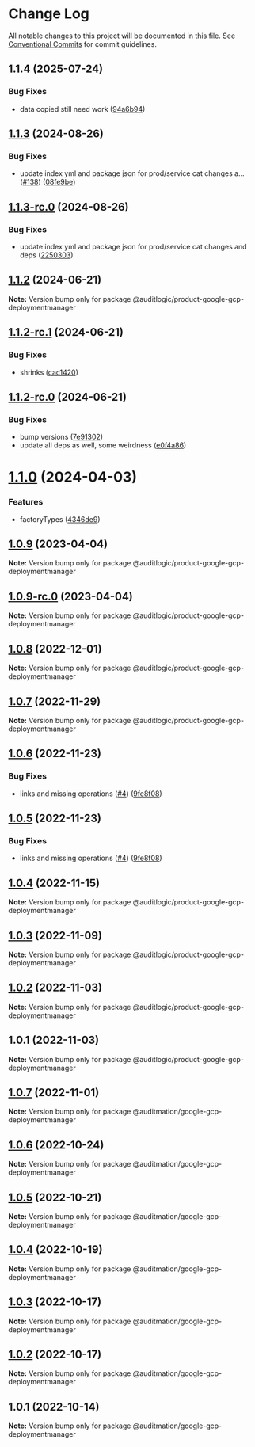 # Change Log

All notable changes to this project will be documented in this file.
See [Conventional Commits](https://conventionalcommits.org) for commit guidelines.

## 1.1.4 (2025-07-24)


### Bug Fixes

* data copied still need work ([94a6b94](https://github.com/zerobias-org/product/commit/94a6b942fb0516367548599d739529536132755a))





## [1.1.3](https://github.com/auditlogic/product/compare/@auditlogic/product-google-gcp-deploymentmanager@1.1.2...@auditlogic/product-google-gcp-deploymentmanager@1.1.3) (2024-08-26)


### Bug Fixes

* update index yml and package json for prod/service cat changes a… ([#138](https://github.com/auditlogic/product/issues/138)) ([08fe9be](https://github.com/auditlogic/product/commit/08fe9beb1c8457462a19bc69caa02e6212d97e1a))





## [1.1.3-rc.0](https://github.com/auditlogic/product/compare/@auditlogic/product-google-gcp-deploymentmanager@1.1.2...@auditlogic/product-google-gcp-deploymentmanager@1.1.3-rc.0) (2024-08-26)


### Bug Fixes

* update index yml and package json for prod/service cat changes and deps ([2250303](https://github.com/auditlogic/product/commit/225030363a363608240135b7ebed386b28f01e4b))





## [1.1.2](https://github.com/auditlogic/product/compare/@auditlogic/product-google-gcp-deploymentmanager@1.1.2-rc.1...@auditlogic/product-google-gcp-deploymentmanager@1.1.2) (2024-06-21)

**Note:** Version bump only for package @auditlogic/product-google-gcp-deploymentmanager





## [1.1.2-rc.1](https://github.com/auditlogic/product/compare/@auditlogic/product-google-gcp-deploymentmanager@1.1.2-rc.0...@auditlogic/product-google-gcp-deploymentmanager@1.1.2-rc.1) (2024-06-21)


### Bug Fixes

* shrinks ([cac1420](https://github.com/auditlogic/product/commit/cac14200fefcd8183ab69fe89a47bd3f70f563e9))





## [1.1.2-rc.0](https://github.com/auditlogic/product/compare/@auditlogic/product-google-gcp-deploymentmanager@1.1.0...@auditlogic/product-google-gcp-deploymentmanager@1.1.2-rc.0) (2024-06-21)


### Bug Fixes

* bump versions ([7e91302](https://github.com/auditlogic/product/commit/7e913023b8b312150ed7762c32fbbe616be71de5))
* update all deps as well, some weirdness ([e0f4a86](https://github.com/auditlogic/product/commit/e0f4a864714e2d3de6bbf3da014d5312fe53be2f))





# [1.1.0](https://github.com/auditlogic/product/compare/@auditlogic/product-google-gcp-deploymentmanager@1.0.9...@auditlogic/product-google-gcp-deploymentmanager@1.1.0) (2024-04-03)


### Features

* factoryTypes ([4346de9](https://github.com/auditlogic/product/commit/4346de92693aee892fccf725338ffc7b80ab182b))





## [1.0.9](https://github.com/auditlogic/product/compare/@auditlogic/product-google-gcp-deploymentmanager@1.0.8...@auditlogic/product-google-gcp-deploymentmanager@1.0.9) (2023-04-04)

**Note:** Version bump only for package @auditlogic/product-google-gcp-deploymentmanager





## [1.0.9-rc.0](https://github.com/auditlogic/product/compare/@auditlogic/product-google-gcp-deploymentmanager@1.0.8...@auditlogic/product-google-gcp-deploymentmanager@1.0.9-rc.0) (2023-04-04)

**Note:** Version bump only for package @auditlogic/product-google-gcp-deploymentmanager





## [1.0.8](https://github.com/auditlogic/product/compare/@auditlogic/product-google-gcp-deploymentmanager@1.0.7...@auditlogic/product-google-gcp-deploymentmanager@1.0.8) (2022-12-01)

**Note:** Version bump only for package @auditlogic/product-google-gcp-deploymentmanager





## [1.0.7](https://github.com/auditlogic/product/compare/@auditlogic/product-google-gcp-deploymentmanager@1.0.6...@auditlogic/product-google-gcp-deploymentmanager@1.0.7) (2022-11-29)

**Note:** Version bump only for package @auditlogic/product-google-gcp-deploymentmanager





## [1.0.6](https://github.com/auditlogic/product/compare/@auditlogic/product-google-gcp-deploymentmanager@1.0.4...@auditlogic/product-google-gcp-deploymentmanager@1.0.6) (2022-11-23)


### Bug Fixes

* links and missing operations ([#4](https://github.com/auditlogic/product/issues/4)) ([9fe8f08](https://github.com/auditlogic/product/commit/9fe8f08fe7c57fdb79f991ac35bd6ac2e7dcad38))





## [1.0.5](https://github.com/auditlogic/product/compare/@auditlogic/product-google-gcp-deploymentmanager@1.0.4...@auditlogic/product-google-gcp-deploymentmanager@1.0.5) (2022-11-23)


### Bug Fixes

* links and missing operations ([#4](https://github.com/auditlogic/product/issues/4)) ([9fe8f08](https://github.com/auditlogic/product/commit/9fe8f08fe7c57fdb79f991ac35bd6ac2e7dcad38))





## [1.0.4](https://github.com/auditlogic/product/compare/@auditlogic/product-google-gcp-deploymentmanager@1.0.3...@auditlogic/product-google-gcp-deploymentmanager@1.0.4) (2022-11-15)

**Note:** Version bump only for package @auditlogic/product-google-gcp-deploymentmanager





## [1.0.3](https://github.com/auditlogic/product/compare/@auditlogic/product-google-gcp-deploymentmanager@1.0.2...@auditlogic/product-google-gcp-deploymentmanager@1.0.3) (2022-11-09)

**Note:** Version bump only for package @auditlogic/product-google-gcp-deploymentmanager





## [1.0.2](https://github.com/auditlogic/product/compare/@auditlogic/product-google-gcp-deploymentmanager@1.0.1...@auditlogic/product-google-gcp-deploymentmanager@1.0.2) (2022-11-03)

**Note:** Version bump only for package @auditlogic/product-google-gcp-deploymentmanager





## 1.0.1 (2022-11-03)

**Note:** Version bump only for package @auditlogic/product-google-gcp-deploymentmanager





## [1.0.7](https://github.com/auditmation/store-content/compare/@auditmation/google-gcp-deploymentmanager@1.0.6...@auditmation/google-gcp-deploymentmanager@1.0.7) (2022-11-01)

**Note:** Version bump only for package @auditmation/google-gcp-deploymentmanager





## [1.0.6](https://github.com/auditmation/store-content/compare/@auditmation/google-gcp-deploymentmanager@1.0.5...@auditmation/google-gcp-deploymentmanager@1.0.6) (2022-10-24)

**Note:** Version bump only for package @auditmation/google-gcp-deploymentmanager





## [1.0.5](https://github.com/auditmation/store-content/compare/@auditmation/google-gcp-deploymentmanager@1.0.4...@auditmation/google-gcp-deploymentmanager@1.0.5) (2022-10-21)

**Note:** Version bump only for package @auditmation/google-gcp-deploymentmanager





## [1.0.4](https://github.com/auditmation/store-content/compare/@auditmation/google-gcp-deploymentmanager@1.0.3...@auditmation/google-gcp-deploymentmanager@1.0.4) (2022-10-19)

**Note:** Version bump only for package @auditmation/google-gcp-deploymentmanager





## [1.0.3](https://github.com/auditmation/store-content/compare/@auditmation/google-gcp-deploymentmanager@1.0.2...@auditmation/google-gcp-deploymentmanager@1.0.3) (2022-10-17)

**Note:** Version bump only for package @auditmation/google-gcp-deploymentmanager





## [1.0.2](https://github.com/auditmation/store-content/compare/@auditmation/google-gcp-deploymentmanager@1.0.1...@auditmation/google-gcp-deploymentmanager@1.0.2) (2022-10-17)

**Note:** Version bump only for package @auditmation/google-gcp-deploymentmanager





## 1.0.1 (2022-10-14)

**Note:** Version bump only for package @auditmation/google-gcp-deploymentmanager
